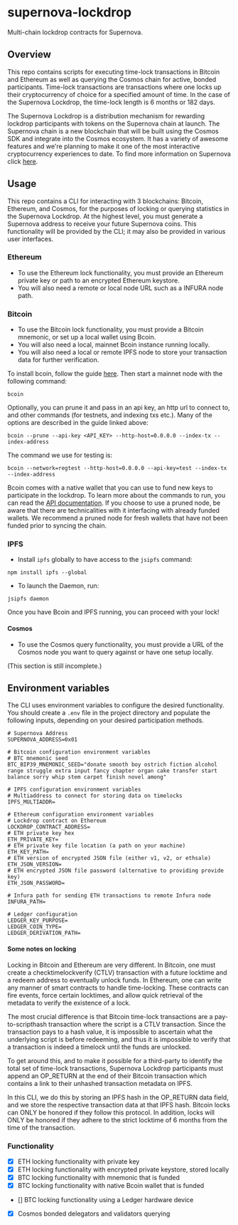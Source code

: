 # supernova-lockdrop

Multi-chain lockdrop contracts for Supernova.

## Overview

This repo contains scripts for executing time-lock transactions in
Bitcoin and Ethereum as well as querying the Cosmos chain for active,
bonded participants. Time-lock transactions are transactions where one
locks up their cryptocurrency of choice for a specified amount of
time. In the case of the Supernova Lockdrop, the time-lock length is 6
months or 182 days.

The Supernova Lockdrop is a distribution mechanism for rewarding
lockdrop participants with tokens on the Supernova chain at
launch. The Supernova chain is a new blockchain that will be built
using the Cosmos SDK and integrate into the Cosmos ecosystem. It has a
variety of awesome features and we're planning to make it one of the
most interactive cryptocurrency experiences to date. To find more
information on Supernova click [here](INSERT_LINK).

## Usage

This repo contains a CLI for interacting with 3 blockchains: Bitcoin,
Ethereum, and Cosmos, for the purposes of locking or querying
statistics in the Supernova Lockdrop. At the highest level, you must
generate a Supernova address to receive your future Supernova coins.
This functionality will be provided by the CLI; it may also be
provided in various user interfaces.

### Ethereum

- To use the Ethereum lock functionality, you must provide an Ethereum
  private key or path to an encrypted Ethereum keystore.
- You will also need a remote or local node URL such as a INFURA node
  path.

### Bitcoin

- To use the Bitcoin lock functionality, you must provide a Bitcoin
  mnemonic, or set up a local wallet using Bcoin.
- You will also need a local, mainnet Bcoin instance running locally.
- You will also need a local or remote IPFS node to store your
  transaction data for further verification.

To install bcoin, follow the guide
[here](https://bcoin.io/guides/beginners.html). Then start a mainnet
node with the following command:

```
bcoin
```

Optionally, you can prune it and pass in an api key, an http url to
connect to, and other commands (for testnets, and indexing txs
etc.). Many of the options are described in the guide linked above:

```
bcoin --prune --api-key <API_KEY> --http-host=0.0.0.0 --index-tx --index-address
```

The command we use for testing is:

```
bcoin --network=regtest --http-host=0.0.0.0 --api-key=test --index-tx --index-address
```

Bcoin comes with a native wallet that you can use to fund new keys to
participate in the lockdrop. To learn more about the commands to run,
you can read the [API
documentation](https://bcoin.io/api-docs/?shell--cli#wallet). If you
choose to use a pruned node, be aware that there are technicalities
with it interfacing with already funded wallets. We recommend a pruned
node for fresh wallets that have not been funded prior to syncing the
chain.

### IPFS

- Install `ipfs` globally to have access to the `jsipfs` command:

```
npm install ipfs --global
```

- To launch the Daemon, run:

```
jsipfs daemon
```

Once you have Bcoin and IPFS running, you can proceed with your lock!

#### Cosmos

- To use the Cosmos query functionality, you must provide a URL of the
  Cosmos node you want to query against or have one setup locally.

(This section is still incomplete.)

## Environment variables

The CLI uses environment variables to configure the desired
functionality. You should create a `.env` file in the project
directory and populate the following inputs, depending on your desired
participation methods.

```
# Supernova Address
SUPERNOVA_ADDRESS=0x01

# Bitcoin configuration environment variables
# BTC mnemonic seed
BTC_BIP39_MNEMONIC_SEED="donate smooth boy ostrich fiction alcohol range struggle extra input fancy chapter organ cake transfer start balance sorry whip stem carpet finish novel among"

# IPFS configuration environment variables
# Multiaddress to connect for storing data on timelocks
IPFS_MULTIADDR=

# Ethereum configuration environment variables
# Lockdrop contract on Ethereum
LOCKDROP_CONTRACT_ADDRESS=
# ETH private key hex
ETH_PRIVATE_KEY=
# ETH private key file location (a path on your machine)
ETH_KEY_PATH=
# ETH version of encrypted JSON file (either v1, v2, or ethsale)
ETH_JSON_VERSION=
# ETH encrypted JSON file password (alternative to providing provide key)
ETH_JSON_PASSWORD=

# Infura path for sending ETH transactions to remote Infura node
INFURA_PATH=

# Ledger configuration
LEDGER_KEY_PURPOSE=
LEDGER_COIN_TYPE=
LEDGER_DERIVATION_PATH=
```

#### Some notes on locking

Locking in Bitcoin and Ethereum are very different. In Bitcoin, one
must create a checktimelockverify (CTLV) transaction with a future
locktime and a redeem address to eventually unlock funds. In Ethereum,
one can write any manner of smart contracts to handle
time-locking. These contracts can fire events, force certain
locktimes, and allow quick retrieval of the metadata to verify the
existence of a lock.

The most crucial difference is that Bitcoin time-lock transactions are
a pay-to-scripthash transaction where the script is a CTLV
transaction. Since the transaction pays to a hash value, it is
impossible to ascertain what the underlying script is before
redeeming, and thus it is impossible to verify that a transaction is
indeed a timelock until the funds are unlocked.

To get around this, and to make it possible for a third-party to
identify the total set of time-lock transactions, Supernova Lockdrop
participants must append an OP_RETURN at the end of their Bitcoin
transaction which contains a link to their unhashed transaction
metadata on IPFS.

In this CLI, we do this by storing an IPFS hash in the OP_RETURN data
field, and we store the respective transaction data at that IPFS hash.
Bitcoin locks can ONLY be honored if they follow this protocol. In
addition, locks will ONLY be honored if they adhere to the strict
locktime of 6 months from the time of the transaction.

### Functionality
- [x] ETH locking functionality with private key
- [x] ETH locking functionality with encrypted private keystore, stored locally
- [x] BTC locking functionality with mnemonic that is funded
- [x] BTC locking functionality with native Bcoin wallet that is funded
- [] BTC locking functionality using a Ledger hardware device
- [x] Cosmos bonded delegators and validators querying
